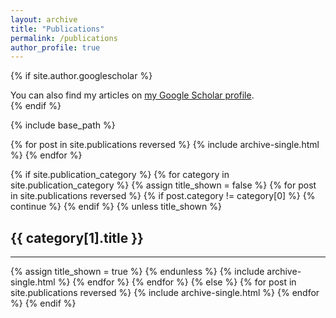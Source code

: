 ```yaml
---
layout: archive
title: "Publications"
permalink: /publications
author_profile: true
---
```

{% if site.author.googlescholar %}
  <div class="wordwrap">You can also find my articles on <a href="{{https://scholar.google.com/citations?user=2vQePQoAAAAJ&hl=zh-TW}}">my Google Scholar profile</a>.</div>
{% endif %}

{% include base_path %}

{% for post in site.publications reversed %} {% include archive-single.html %} {% endfor %}


<!-- New style rendering if publication categories are defined -->
{% if site.publication_category %}
  {% for category in site.publication_category  %}
    {% assign title_shown = false %}
    {% for post in site.publications reversed %}
      {% if post.category != category[0] %}
        {% continue %}
      {% endif %}
      {% unless title_shown %}
        <h2>{{ category[1].title }}</h2><hr />
        {% assign title_shown = true %}
      {% endunless %}
      {% include archive-single.html %}
    {% endfor %}
  {% endfor %}
{% else %}
  {% for post in site.publications reversed %}
    {% include archive-single.html %}
  {% endfor %}
{% endif %}
